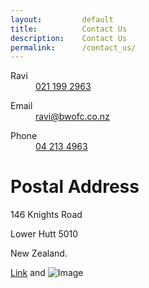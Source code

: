 ```yaml
---
layout:         default
title:          Contact Us
description:    Contact Us
permalink:      /contact_us/
---
```


 <dt> Ravi</dt>
          <dd><a href="tel:0221992963">021 199 2963</a></dd>
        </dl>
        <dl>
          <dt> Email</dt>
          <dd><a href="mailto:ravi@bwofc.co.nz">ravi@bwofc.co.nz</a></dd>
        </dl>
        <dl>
          <dt> Phone</dt>
          <dd><a href="tel:042134963">04 213 4963</a></dd>
 
# Postal Address
  146 Knights Road
  
  Lower Hutt 5010
 
 New Zealand.
  
[Link](url) and ![Image](src)
```

